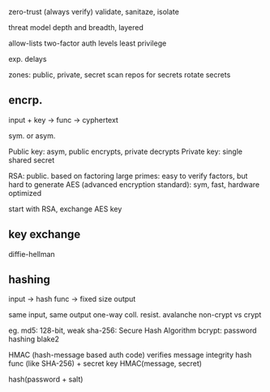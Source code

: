 ---
---
zero-trust (always verify)
validate, sanitaze, isolate

threat model
depth and breadth, layered

allow-lists
two-factor
auth levels
least privilege

exp. delays

zones: public, private, secret
scan repos for secrets
rotate secrets


## encrp.
input + key -> func -> cyphertext

sym. or asym.

Public key: asym, public encrypts, private decrypts
Private key: single shared secret

RSA: public. based on factoring large primes: easy to verify factors, but hard to generate
AES (advanced encryption standard): sym, fast, hardware optimized

start with RSA, exchange AES key

## key exchange
diffie-hellman

## hashing
input -> hash func -> fixed size output

same input, same output
one-way
coll. resist.
avalanche
non-crypt vs crypt

eg.
md5: 128-bit, weak
sha-256: Secure Hash Algorithm
bcrypt: password hashing
blake2

HMAC (hash-message based auth code)
verifies message integrity
hash func (like SHA-256) + secret key  HMAC(message, secret)

hash(password + salt)
